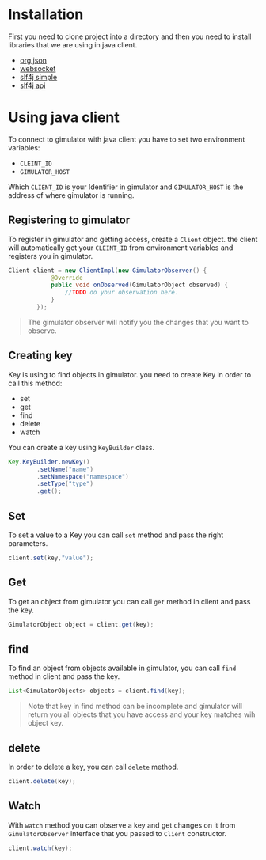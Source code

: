 # Installation

First you need to clone project into a directory and then you need to install libraries that we are using in java client.

* [org.json](https://github.com/stleary/JSON-java)
* [websocket](https://github.com/TooTallNate/Java-WebSocket)
* [slf4j simple](https://repo1.maven.org/maven2/org/slf4j/slf4j-simple/1.7.9/)
* [slf4j api](https://repo1.maven.org/maven2/org/slf4j/slf4j-api/1.7.9/)

# Using java client

To connect to gimulator with java client you have to set two environment variables:
* `CLEINT_ID`
* `GIMULATOR_HOST`

Which `CLIENT_ID` is your Identifier in gimulator and `GIMULATOR_HOST` is the address of where gimulator is running.

## Registering to gimulator

To register in gimulator and getting access, create a `Client` object. the client will automatically get your `CLEINT_ID` from environment variables and registers you in gimulator.

```Java
Client client = new ClientImpl(new GimulatorObserver() {
            @Override
            public void onObserved(GimulatorObject observed) {
                //TODO do your observation here.
            }
        });
```

> The gimulator observer will notify you the changes that you want to observe.

## Creating key

Key is using to find objects in gimulator. you need to create Key in order to call this method:

* set
* get
* find
* delete
* watch

You can create a key using `KeyBuilder` class.

```java
Key.KeyBuilder.newKey()
        .setName("name")
        .setNamespace("namespace")
        .setType("type")
        .get();
```

## Set

To set a value to a Key you can call `set` method and pass the right parameters.

```Java
client.set(key,"value");
```

## Get

To get an object from gimulator you can call `get` method in client and pass the key.

```Java
GimulatorObject object = client.get(key);
```

## find

To find an object from objects available in gimulator, you can call `find` method in client and pass the key.

```Java
List<GimulatorObjects> objects = client.find(key);
```

> Note that key in find method can be incomplete and gimulator will return you all objects that you have access and your key matches wih object key.

## delete

In order to delete a key, you can call `delete` method.

```Java
client.delete(key);
```

## Watch

With `watch` method you can observe a key and get changes on it from `GimulatorObserver` interface that you passed to `Client` constructor.

```Java
client.watch(key);
```
